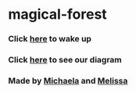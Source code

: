 # magical-forest
### Click [here](screeching.md) to wake up
### Click [here](https://docs.google.com/drawings/d/1vERF7ph8Hi3PqtL-_eSad6VXHOfGhzfj7T1mkyMv8-o/edit) to see our diagram
### Made by [Michaela](github.com/michaelaa9578) and [Melissa](github.com/melissaf9307)
